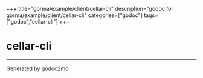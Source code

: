 +++
title="gorma/example/client/cellar-cli"
description="godoc for gorma/example/client/cellar-cli"
categories=["godoc"]
tags=["godoc","cellar-cli"]
+++

# cellar-cli








- - -
Generated by [godoc2md](http://godoc.org/github.com/davecheney/godoc2md)
